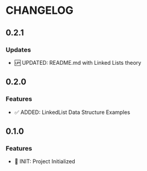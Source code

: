 # CHANGELOG

## 0.2.1

### Updates

- 🆙 UPDATED: README.md with Linked Lists theory

## 0.2.0

### Features

- ✅ ADDED: LinkedList Data Structure Examples

## 0.1.0

### Features

- 🚀 INIT: Project Initialized